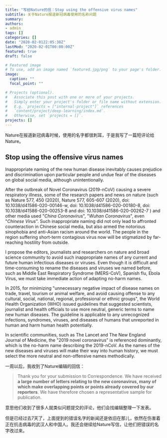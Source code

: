 ```yaml
---
title: "写给Nature的信：Stop using the offensive virus names"
subtitle: 关于Nature报道新冠病毒使用的名称问题
summary:
authors:
- admin
tags: []
categories: []
date: "2020-02-0122:05:38Z"
lastMod: "2020-02-01T00:00:00Z"
featured: true
draft: false

# Featured image
# To use, add an image named `featured.jpg/png` to your page's folder.
image:
  caption: ""
  focal_point: ""

# Projects (optional).
#   Associate this post with one or more of your projects.
#   Simply enter your project's folder or file name without extension.
#   E.g. `projects = ["internal-project"]` references
#   `content/project/deep-learning/index.md`.
#   Otherwise, set `projects = []`.
projects: []
---
```


Nature在报道新冠病毒时候，使用的名字都很刺耳，于是我写了一篇短评论给Nature。

## Stop using the offensive virus names

Inappropriate naming of the new human disease inevitably causes prejudice and discrimination upon particular people and undue fear of the diseases on global social media, although unintentionally.



After the outbreak of Novel Coronavirus (2019-nCoV) causing a severe respiratory illness, some of the research papers and news on nature (such as Nature 577, 450 (2020), Nature 577, 605-607 (2020), doi: 10.1038/d41586-020-00146-w, doi: 10.1038/d41586-020-00180-8, doi: 10.1038/d41586-020-00253-8 and doi: 10.1038/d41586-020-00262-7 ) and other media used "*China Coronavirus*", "*Wuhan Coronavirus*", even "*Chinese Virus*". Such inappropriate naming did not only lead to affronted counteraction in Chinese social media, but also armed the notorious sinophobia and anti-Asian racism around the world. The people in the region suffering short-term contagious virus now will be stigmatized by far-reaching hostility from outside.

 

I propose the editors, journalists and researchers on nature and broad science community to avoid such inappropriate names of any current and future human infectious diseases or viruses. Even though it is difficult and time-consuming to rename the diseases and viruses we named before, such as Middle East Respiratory Syndrome (MERS-CoV), Spanish flu, Ebola Virus, we must take immediate action of adapting no-harm names.

 

In 2015, for minimizing "unnecessary negative impact of disease names on trade, travel, tourism or animal welfare, and avoid causing offense to any cultural, social, national, regional, professional or ethnic groups", the World Health Organization (WHO) issued guidelines that suggested scientists, journalist and health officials to use more neutral, generic terms to name new human diseases. The guideline is applicable to any unrecognized infections, syndromes, viruses, and diseases of humans that unreported in human and harm human health potentially. 

 

In scientific communities, such as The Lancet and The New England Journal of Medicine, the "2019 novel coronavirus" is referenced dominantly, which is the no-harm name describing the 2019-nCoV. As the names of the new diseases and viruses will make their way into human history, we must select the more neutral and non-offensive names methodically.

 

一周以后，我收到了Nature编辑的回信：

> Thank you for your submission to Correspondence. We have received **a large number of letters relating to the new coronavirus, many of which make overlapping points or points already covered by our reporters**. We have therefore chosen a representative sample for publication.

意思他们收到了很多人就类似问题提交的评论，他们会找编辑整理一下发表。

但是已经过去7天了，上面提到的错误名字的新闻还是依旧在那儿，依然在伤害着正在抗击病毒的武汉人和中国人。我还会继续给Nature写信，让他们把错误的名字改过来。


